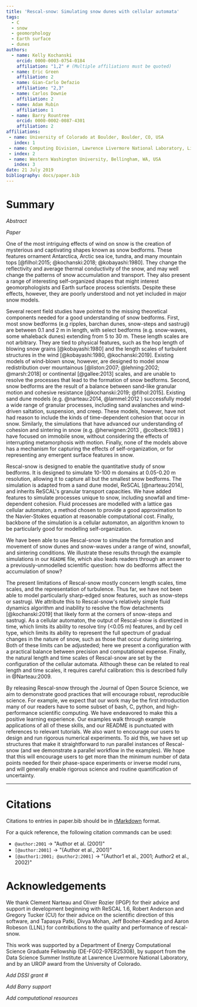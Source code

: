 ```yaml
---
title: 'Rescal-snow: Simulating snow dunes with cellular automata'
tags:
  - C
  - snow
  - geomorphology
  - Earth surface
  - dunes
authors:
  - name: Kelly Kochanski
    orcid: 0000-0003-0754-0184
    affiliation: "1,2" # (Multiple affiliations must be quoted)
  - name: Eric Green
    affiliation: 2
  - name: Gian-Carlo Defazio
    affiliation: "2,3"
  - name: Carlos Downie
    affiliation: 2
  - name: Adam Rubin
    affiliation: 1
  - name: Barry Rountree
    orcid: 0000-0002-0087-4301
    affiliation: 2
affiliations:
 - name: University of Colorado at Boulder, Boulder, CO, USA
   index: 1
 - name: Computing Division, Lawrence Livermore National Laboratory, Livermore, CA, USA
 - index: 2
 - name: Western Washington University, Bellingham, WA, USA
   index: 3
date: 21 July 2019
bibliography: docs/paper.bib
---
```


# Summary

*Abstract*

*Paper*

One of the most intriguing effects of wind on snow is the creation of mysterious and captivating shapes known as snow bedforms. These features ornament Antarctica, Arctic sea ice, tundra, and many mountain tops [@filhol:2015; @kochanski:2018; @kobayashi:1980].
They change the reflectivity and average thermal conductivity of the snow, and may well change the patterns of snow accumulation and transport.
They also present a range of interesting self-organized shapes that might interest geomorphologists and Earth surface process scientists.
Despite these effects, however, they are poorly understood and not yet included in major snow models.

Several recent field studies have pointed to the missing theoretical components needed for a good understanding of snow bedforms.
First, most snow bedforms (e.g ripples, barchan dunes, snow-steps and sastrugi) are between 0.1 and 2 m in length, with select bedforms (e.g. snow-waves, some whaleback dunes) extending from 5 to 30 m.
These length scales are not arbitrary. They are tied to physical features, such as the hop length of blowing snow grains [@kobayashi:1980] and the length scales of turbulent structures in the wind [@kobayashi:1980, @kochanski:2019].
Existing models of wind-blown snow, however, are designed to model snow redistribution over mountainous [@liston:2007; @lehning:2002; @marsh:2018] or continental [@gallee:2013] scales,
and are unable to resolve the processes that lead to the formation of snow bedforms.
Second, snow bedforms are the result of a balance between sand-like granular motion and cohesive resistance [@kochanski:2019; @filhol:2015].
Existing sand dune models (e.g. @narteau:2014, @lammel:2012 ) successfully model a wide range of granular processes, including sand avalanches and wind-driven saltation, suspension, and creep.
These models, however, have not had reason to include the kinds of time-dependent cohesion that occur in snow.
Similarly, the simulations that have advanced our understanding of cohesion and sintering in snow (e.g. @herwignen:2013 , @colbeck:1983 ) have focused on immobile snow, without considering the effects of interrupting metamorphosis with motion.
Finally, none of the models above has a mechanism for capturing the effects of self-organization, or for representing any emergent surface features in snow. 
 
Rescal-snow is designed to enable the quantitative study of snow bedforms.
It is designed to simulate 10-100 m domains at 0.05-0.20 m resolution, allowing it to capture all but the smallest snow bedforms.
The simulation is adapted from a sand dune model, ReSCAL [@narteau:2014], and inherits ReSCAL's granular transport capacities.
We have added features to simulate processes unique to snow, including snowfall and time-dependent cohesion.
Fluid processes are modelled with a lattice gas cellular automaton, a method chosen to provide a good approximation to the Navier-Stokes equation at reasonable computational cost.
Finally, backbone of the simulation is a cellular automaton, an algorithm known to be particularly good for modelling self-organization.

We have been able to use Rescal-snow to simulate the formation and movement of snow dunes and snow-waves under a range of wind, snowfall, and sintering conditions.
We illustrate these results through the example simulations in our `README` file, which also leads readers through an answer to a previously-unmodelled scientific question: how do bedforms affect the accumulation of snow?

The present limitations of Rescal-snow mostly concern length scales, time scales, and the representation of turbulence.
Thus far, we have not been able to model particularly sharp-edged snow features, such as snow-steps or sastrugi.
We attribute this to Rescal-snow's relatively simple fluid dynamics algorithm and inability to resolve the flow detachments [@kochanski:2019] that likely form at the corners of snow-steps and sastrugi.
As a cellular automaton, the output of Rescal-snow is disretized in time, which limits its ability to resolve tiny (<0.05 m) features, and by cell type, which limits its ability to represent the full spectrum of gradual changes in the nature of snow, such as those that occur
during sintering.
Both of these limits can be adjusteded; here we present a configuration with a practical balance between precision and computational expense.
Finally, the natural length and time scales of Rescal-snow are set by the configuration of the cellular automata.
Although these can be related to real length and time scales, it requires careful calibration: this is described fully in @Narteau:2009.

By releasing Rescal-snow through the Journal of Open Source Science, we aim to demonstrate good practices that will encourage robust, reproducible science.
For example, we expect that our work may be the first introduction many of our readers have to some subset of bash, C, python, and high-performance scientific computing.
We have endeavored to make this a positive learning experience. Our examples walk through example applications of all of these skills, and our README is punctuated with references to relevant tutorials.
We also want to encourage our users to design and run rigorous numerical experiments.
To aid this, we have set up structures that make it straightforward to run parallel instances of Rescal-snow (and we demonstrate a parallel workflow in the examples).
We hope that this will encourage users to get more than the minimum number of data points needed for their phase-space experiments or inverse model runs, 
and will generally enable rigorous science and routine quantification of uncertainty. 

---


# Citations

Citations to entries in paper.bib should be in
[rMarkdown](http://rmarkdown.rstudio.com/authoring_bibliographies_and_citations.html)
format.

For a quick reference, the following citation commands can be used:
- `@author:2001`  ->  "Author et al. (2001)"
- `[@author:2001]` -> "(Author et al., 2001)"
- `[@author1:2001; @author2:2001]` -> "(Author1 et al., 2001; Author2 et al., 2002)"

# Acknowledgements

We thank Clement Narteau and Oliver Rozier (IPGP) for their advice and support in development beginning with ReSCAL 1.6,
Robert Anderson and Gregory Tucker (CU) for their advice on the scientific direction of this software,
and Tapasya Patki, Divya Mohan, Jeff Booher-Kaeding and Aaron Robeson (LLNL) for contributions to the quality and performance of rescal-snow.

This work was supported by a Department of Energy Computational Science Graduate Fellowship (DE-FG02-97ER25308), by support from the Data Science Summer Institute at Lawrence Livermore National Laboratory, and by an UROP award from the University of Colorado.

*Add DSSI grant #*

*Add Barry support*

*Add computational resources*

